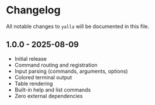 # Changelog

All notable changes to `yalla` will be documented in this file.

## 1.0.0 - 2025-08-09

- Initial release
- Command routing and registration
- Input parsing (commands, arguments, options)
- Colored terminal output
- Table rendering
- Built-in help and list commands
- Zero external dependencies